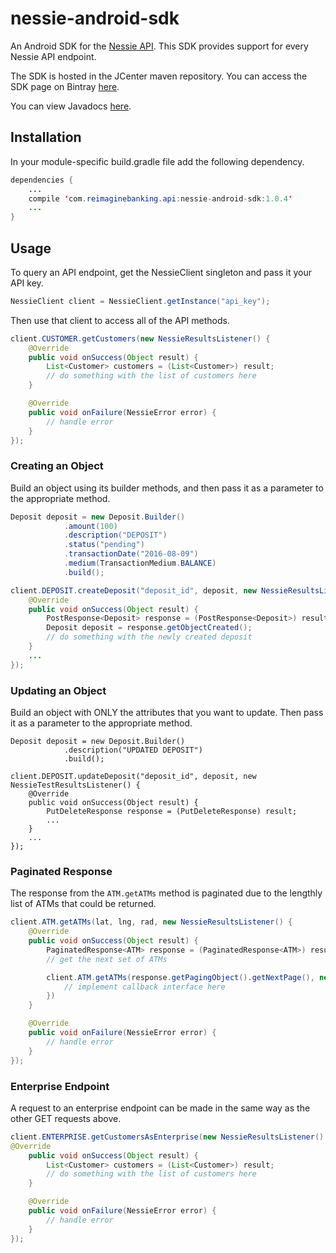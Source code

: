 # nessie-android-sdk

An Android SDK for the [Nessie API](http://api.reimaginebanking.com).  This SDK provides support for every Nessie API endpoint.  

The SDK is hosted in the JCenter maven repository.  You can access the SDK page on Bintray [here](https://bintray.com/mferraco/maven/NessieAndroidSDK).

You can view Javadocs [here](https://nessieisreal.github.io/nessie-android-sdk/).

## Installation  

In your module-specific build.gradle file add the following dependency.  

```java
dependencies {
	...
    compile 'com.reimaginebanking.api:nessie-android-sdk:1.0.4'
    ...
}
```

## Usage  

To query an API endpoint, get the NessieClient singleton and pass it your API key.

```java
NessieClient client = NessieClient.getInstance("api_key");
```

Then use that client to access all of the API methods.

```java
client.CUSTOMER.getCustomers(new NessieResultsListener() {
	@Override
	public void onSuccess(Object result) {
		List<Customer> customers = (List<Customer>) result;
		// do something with the list of customers here
	}

	@Override
	public void onFailure(NessieError error) {
		// handle error
	}
});

```

### Creating an Object  

Build an object using its builder methods, and then pass it as a parameter to the appropriate method.

```java
Deposit deposit = new Deposit.Builder()
            .amount(100)
            .description("DEPOSIT")
            .status("pending")
            .transactionDate("2016-08-09")
            .medium(TransactionMedium.BALANCE)
            .build();

client.DEPOSIT.createDeposit("deposit_id", deposit, new NessieResultsListener() {
    @Override
    public void onSuccess(Object result) {
        PostResponse<Deposit> response = (PostResponse<Deposit>) result;
        Deposit deposit = response.getObjectCreated();
        // do something with the newly created deposit
    }
    ...
});
```

### Updating an Object

Build an object with ONLY the attributes that you want to update.  Then pass it as a parameter to the appropriate method.

```
Deposit deposit = new Deposit.Builder()
			.description("UPDATED DEPOSIT")
			.build();

client.DEPOSIT.updateDeposit("deposit_id", deposit, new NessieTestResultsListener() {
    @Override
    public void onSuccess(Object result) {
        PutDeleteResponse response = (PutDeleteResponse) result;
        ...
    }
    ...
});
```

### Paginated Response

The response from the `ATM.getATMs` method is paginated due to the lengthly list of ATMs that could be returned.

```java
client.ATM.getATMs(lat, lng, rad, new NessieResultsListener() {
	@Override
	public void onSuccess(Object result) {
		PaginatedResponse<ATM> response = (PaginatedResponse<ATM>) result;
		// get the next set of ATMs

		client.ATM.getATMs(response.getPagingObject().getNextPage(), new NessieResultsListener() {
			// implement callback interface here
		})
	}

	@Override
	public void onFailure(NessieError error) {
		// handle error
	}
});
```

### Enterprise Endpoint  

A request to an enterprise endpoint can be made in the same way as the other GET requests above.  

```java
client.ENTERPRISE.getCustomersAsEnterprise(new NessieResultsListener() {
@Override
	public void onSuccess(Object result) {
		List<Customer> customers = (List<Customer>) result;
		// do something with the list of customers here
	}

	@Override
	public void onFailure(NessieError error) {
		// handle error
	}
});
```
